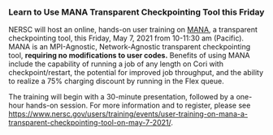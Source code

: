 ### Learn to Use MANA Transparent Checkpointing Tool this Friday

NERSC will host an online, hands-on user training on 
[MANA](https://github.com/mpickpt/mana),
a transparent checkpointing tool, this Friday, May 7, 2021 from 10-11:30 am
(Pacific). MANA is an MPI-Agnostic, Network-Agnostic transparent checkpointing
tool, **requiring no modifications to user codes.** Benefits of using MANA
include the capability of running a job of any length on Cori with
checkpoint/restart, the potential for improved job throughput, and the ability
to realize a 75% charging discount by running in the Flex queue.

The training will begin with a 30-minute presentation, followed by a one-hour
hands-on session. For more information and to register, please see 
<https://www.nersc.gov/users/training/events/user-training-on-mana-a-transparent-checkpointing-tool-on-may-7-2021/>.
